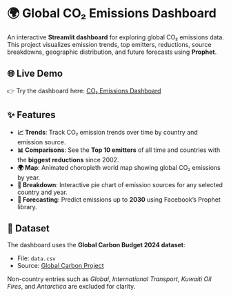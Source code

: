# 🌍 Global CO₂ Emissions Dashboard

An interactive **Streamlit dashboard** for exploring global CO₂ emissions data.  
This project visualizes emission trends, top emitters, reductions, source breakdowns, geographic distribution, and future forecasts using **Prophet**.


## 🌐 Live Demo

👉 Try the dashboard here: [CO₂ Emissions Dashboard](https://tar-co2-emissions-dashboard.streamlit.app/)  


## ✨ Features

- **📈 Trends**: Track CO₂ emission trends over time by country and emission source.  
- **📊 Comparisons**: See the **Top 10 emitters** of all time and countries with the **biggest reductions** since 2002.  
- **🌍 Map**: Animated choropleth world map showing global CO₂ emissions by year.  
- **🥧 Breakdown**: Interactive pie chart of emission sources for any selected country and year.  
- **🔮 Forecasting**: Predict emissions up to **2030** using Facebook’s Prophet library.  


## 📂 Dataset

The dashboard uses the **Global Carbon Budget 2024 dataset**:  
- File: `data.csv`  
- Source: [Global Carbon Project](https://zenodo.org/records/7215364)  

Non-country entries such as *Global*, *International Transport*, *Kuwaiti Oil Fires*, and *Antarctica* are excluded for clarity.
